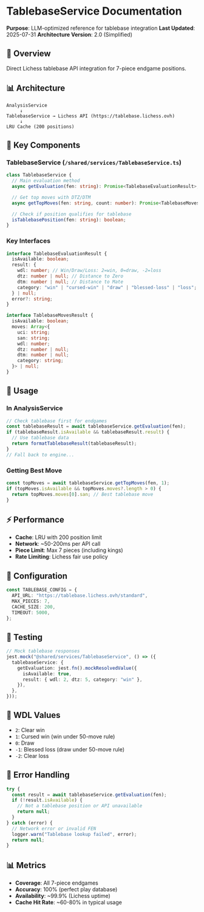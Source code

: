 # TablebaseService Documentation

**Purpose**: LLM-optimized reference for tablebase integration
**Last Updated**: 2025-07-31
**Architecture Version**: 2.0 (Simplified)

## 🎯 Overview

Direct Lichess tablebase API integration for 7-piece endgame positions.

## 📊 Architecture

```
AnalysisService
     ↓
TablebaseService → Lichess API (https://tablebase.lichess.ovh)
     ↓
LRU Cache (200 positions)
```

## 🔑 Key Components

### TablebaseService (`/shared/services/TablebaseService.ts`)

```typescript
class TablebaseService {
  // Main evaluation method
  async getEvaluation(fen: string): Promise<TablebaseEvaluationResult>;

  // Get top moves with DTZ/DTM
  async getTopMoves(fen: string, count: number): Promise<TablebaseMovesResult>;

  // Check if position qualifies for tablebase
  isTablebasePosition(fen: string): boolean;
}
```

### Key Interfaces

```typescript
interface TablebaseEvaluationResult {
  isAvailable: boolean;
  result: {
    wdl: number; // Win/Draw/Loss: 2=win, 0=draw, -2=loss
    dtz: number | null; // Distance to Zero
    dtm: number | null; // Distance to Mate
    category: "win" | "cursed-win" | "draw" | "blessed-loss" | "loss";
  } | null;
  error?: string;
}

interface TablebaseMovesResult {
  isAvailable: boolean;
  moves: Array<{
    uci: string;
    san: string;
    wdl: number;
    dtz: number | null;
    dtm: number | null;
    category: string;
  }> | null;
}
```

## 🚀 Usage

### In AnalysisService

```typescript
// Check tablebase first for endgames
const tablebaseResult = await tablebaseService.getEvaluation(fen);
if (tablebaseResult.isAvailable && tablebaseResult.result) {
  // Use tablebase data
  return formatTablebaseResult(tablebaseResult);
}
// Fall back to engine...
```

### Getting Best Move

```typescript
const topMoves = await tablebaseService.getTopMoves(fen, 1);
if (topMoves.isAvailable && topMoves.moves?.length > 0) {
  return topMoves.moves[0].san; // Best tablebase move
}
```

## ⚡ Performance

- **Cache**: LRU with 200 position limit
- **Network**: ~50-200ms per API call
- **Piece Limit**: Max 7 pieces (including kings)
- **Rate Limiting**: Lichess fair use policy

## 🔧 Configuration

```typescript
const TABLEBASE_CONFIG = {
  API_URL: "https://tablebase.lichess.ovh/standard",
  MAX_PIECES: 7,
  CACHE_SIZE: 200,
  TIMEOUT: 5000,
};
```

## 🧪 Testing

```typescript
// Mock tablebase responses
jest.mock("@shared/services/TablebaseService", () => ({
  tablebaseService: {
    getEvaluation: jest.fn().mockResolvedValue({
      isAvailable: true,
      result: { wdl: 2, dtz: 5, category: "win" },
    }),
  },
}));
```

## 📝 WDL Values

- `2`: Clear win
- `1`: Cursed win (win under 50-move rule)
- `0`: Draw
- `-1`: Blessed loss (draw under 50-move rule)
- `-2`: Clear loss

## 🚨 Error Handling

```typescript
try {
  const result = await tablebaseService.getEvaluation(fen);
  if (!result.isAvailable) {
    // Not a tablebase position or API unavailable
    return null;
  }
} catch (error) {
  // Network error or invalid FEN
  logger.warn("Tablebase lookup failed", error);
  return null;
}
```

## 📊 Metrics

- **Coverage**: All 7-piece endgames
- **Accuracy**: 100% (perfect play database)
- **Availability**: ~99.9% (Lichess uptime)
- **Cache Hit Rate**: ~60-80% in typical usage
